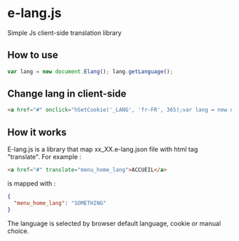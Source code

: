 # e-lang.js
Simple Js client-side translation library

How to use
----------

```javascript
var lang = new document.Elang(); lang.getLanguage();
```

Change lang in client-side
--------------------------

```html
<a href="#" onclick="hSetCookie('_LANG', 'fr-FR', 365);var lang = new document.Elang(); lang.getLanguage();">FR</a>
```

How it works
------------

E-lang.js is a library that map xx_XX.e-lang.json file with html tag "translate". For example : 

```html
<a href="#" translate="menu_home_lang">ACCUEIL</a>
```
is mapped with :

```json
{
  "menu_home_lang": "SOMETHING"
}
```
The language is selected by browser default language, cookie or manual choice.
